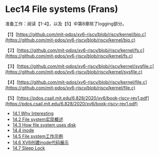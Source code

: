 # Lec14 File systems \(Frans\)

准备工作：阅读【1-4】，以及【5】中第8章除了logging部分。

【1】[https://github.com/mit-pdos/xv6-riscv/blob/riscv/kernel/bio.c](https://github.com/mit-pdos/xv6-riscv/blob/riscv/kernel/bio.c)

【2】[https://github.com/mit-pdos/xv6-riscv/blob/riscv/kernel/fs.c](https://github.com/mit-pdos/xv6-riscv/blob/riscv/kernel/fs.c)

【3】[https://github.com/mit-pdos/xv6-riscv/blob/riscv/kernel/sysfile.c](https://github.com/mit-pdos/xv6-riscv/blob/riscv/kernel/sysfile.c)

【4】[https://github.com/mit-pdos/xv6-riscv/blob/riscv/kernel/file.c](https://github.com/mit-pdos/xv6-riscv/blob/riscv/kernel/file.c)

【5】[https://pdos.csail.mit.edu/6.828/2020/xv6/book-riscv-rev1.pdf](https://pdos.csail.mit.edu/6.828/2020/xv6/book-riscv-rev1.pdf)

* [14.1 Why Interesting](14.1-why-interesting.md)
* [14.2 File system实现概述](14.2-file-system-api.md)
* [14.3 How file system uses disk](14.3-how-file-system-uses-disk.md)
* [14.4 inode](14.4-inode.md)
* [14.5 File system工作示例](14.5-file-system-example.md)
* [14.6 XV6创建inode代码展示](14.6-xv6-code-inode.md)
* [14.7 Sleep Lock](14.7-sleep-lock.md)